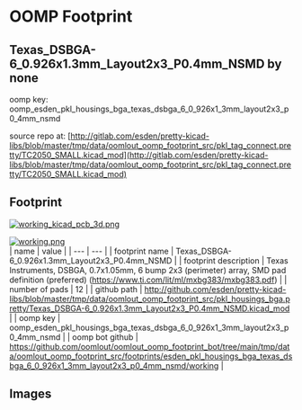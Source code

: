 # OOMP Footprint  
## Texas_DSBGA-6_0.926x1.3mm_Layout2x3_P0.4mm_NSMD  by none  
  
oomp key: oomp_esden_pkl_housings_bga_texas_dsbga_6_0_926x1_3mm_layout2x3_p0_4mm_nsmd  
  
source repo at: [http://gitlab.com/esden/pretty-kicad-libs/blob/master/tmp/data/oomlout_oomp_footprint_src/pkl_tag_connect.pretty/TC2050_SMALL.kicad_mod](http://gitlab.com/esden/pretty-kicad-libs/blob/master/tmp/data/oomlout_oomp_footprint_src/pkl_tag_connect.pretty/TC2050_SMALL.kicad_mod)  
## Footprint  
  
[![working_kicad_pcb_3d.png](working_kicad_pcb_3d_600.png)](working_kicad_pcb_3d.png)  
  
[![working.png](working_600.png)](working.png)  
| name | value | 
| --- | --- | 
| footprint name | Texas_DSBGA-6_0.926x1.3mm_Layout2x3_P0.4mm_NSMD | 
| footprint description | Texas Instruments, DSBGA, 0.7x1.05mm, 6 bump 2x3 (perimeter) array, SMD pad definition (preferred) (https://www.ti.com/lit/ml/mxbg383/mxbg383.pdf) | 
| number of pads | 12 | 
| github path | http://github.com/esden/pretty-kicad-libs/blob/master/tmp/data/oomlout_oomp_footprint_src/pkl_housings_bga.pretty/Texas_DSBGA-6_0.926x1.3mm_Layout2x3_P0.4mm_NSMD.kicad_mod | 
| oomp key | oomp_esden_pkl_housings_bga_texas_dsbga_6_0_926x1_3mm_layout2x3_p0_4mm_nsmd | 
| oomp bot github | https://github.com/oomlout/oomlout_oomp_footprint_bot/tree/main/tmp/data/oomlout_oomp_footprint_src/footprints/esden_pkl_housings_bga_texas_dsbga_6_0_926x1_3mm_layout2x3_p0_4mm_nsmd/working | 
## Images  
